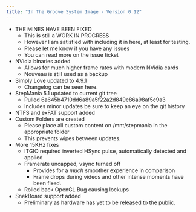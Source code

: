 ```yaml
---
title: "In The Groove System Image - Version 0.12"
---
```


- THE MINES HAVE BEEN FIXED
    - This is still a WORK IN PROGRESS
    - However I am satisfied with including it in here, at least for testing.
    - Please let me know if you have any issues
    - You can read more on the issue ticket
- NVidia binaries added
    - Allows for much higher frame rates with modern NVidia cards
    - Nouveau is still used as a backup
- Simply Love updated to 4.9.1
    - Changelog can be seen here.
- StepMania 5.1 updated to current git tree
    - Pulled 6a645b4710dd6a89a5f22a2d849e86a98af5c9a3
    - Includes minor updates be sure to keep an eye on the git history
- NTFS and exFAT support added
- Custom Folders are created
    - Please place all custom content on /mnt/stepmania in the appropriate folder
    - This prevents wipes between updates.
- More 15KHz fixes
    - ITGIO required inverted HSync pulse, automatically detected and applied
    - Framerate uncapped, vsync turned off
        - Provides for a *much* smoother experience in comparison
        - Frame drops during videos and other intense moments have been fixed.
    - Rolled back OpenGL Bug causing lockups
- SnekBoard support added
    - Preliminary as hardware has yet to be released to the public.

